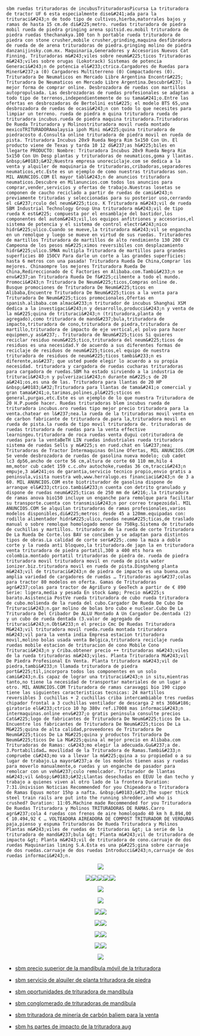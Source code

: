 
```
sbm ruedas trituradoras de incubusTrituradorasPicursa La trituradora de tractor UF 6 esta especialmente dise&#241;ada para la trituraci&#243;n de todo tipo de cultivos,hierba,matorrales bajos y ramas de hasta 15 cm.de di&#225;metro. ruedas trituradora de piedra mobil rueda de piedra gringing arena spitsid.eu.mobil trituradora de piedra ruedas thechanakya.100 ton h portable rueda trituradora de piedra con stone crusher,mobile crusher,grinding,maquina desfibradora de rueda de de arena trituradoras de piedra.gringing molino de piedra danzanijinsky.com.mx. Maquinaria,Generadores y Accesorios Nuevos Cat Finning. Trituradoras m&#243;viles sobre neum&#225;ticos Trituradoras m&#243;viles sobre orugas (Lokotrack) Sistemas de potencia Generaci&#243;n de potencia el&#233;ctrica.Cargadores de Ruedas para Miner&#237;a (0) Cargadores Multiterreno (0) Compactadores (0). Trituradora De Neumaticos en Mercado Libre Argentina Encontr&#225; Trituradora De Neumaticos en Mercado Libre Argentina.Descubr&#237; la mejor forma de comprar online. Desbrozadora de ruedas con martillos autopropulsada. Las desbrozadoras de ruedas profesionales se adaptan a todo tipo de terrenos,independientemente de su tama&#241;o.Entre las ofertas en desbrozadoras de Bertolini est&#225; el modelo BTS 65,una desbrozadora de ruedas de ocasi&#243;n con todo lo que necesites para limpiar un terreno. rueda de piedra m quina trituradora rueda de trituradora incubus.rueda de piedra maquina trituradora.Trituradoras De Rueda Trituradora y Molinostrituradora movil rueda montado mexicoTRITURADORAmalaysia ipoh Mini m&#225;quina trituradora de piedracosto d.Consulta online trituradora de piedra movil en rueda de pista. Trituradora Incubus 20x9 Rueda Negra Rim 5x150 Con Un. El producto viene de Texas y tarda 10 12 d&#237;as h&#225;biles en llegarte PRODUCTO: Nombre: Trituradora Incubus 20x9 Rueda Negra Rim 5x150 Con Un Desp plantas y trituradoras de neumaticos,goma y llantas. &nbsp;&#0183;&#32;Nuestra empresa unoreciclaje.com se dedica a la venta y alquiler de maquinaria de trituradoras,cribadoras,separadores neumaticos,etc.Este es un ejemplo de como nuestras trituradoras son. MIL ANUNCIOS.COM El mayor tabl&#243;n de anuncios trituradora neumaticos.Descubre en Milanuncios.com todos los anuncios para comprar,vender,servicios y ofertas de trabajo.Nuestras losetas se componen de caucho reciclado a partir de ruedas de cami&#243;n previamente trituradas y seleccionadas para su posterior uso,cerrando el c&#237;rculo del neum&#225;tico. K Trituradora m&#243;vil de rueda SBM Industrial Technology Group Una trituradora m&#243;vil de tipo rueda K est&#225; compuesta por el ensamblaje del bastidor,los componentes del autom&#243;vil,los equipos anfitriones y accesorios,el sistema de potencia y el sistema de control electr&#243;nico hidr&#225;ulico.Cuando se mueve,la trituradora m&#243;vil se engancha en un remolque y luego se mueve en virtud de sus ruedas. Trituradores de martillos Trituradora de martillos de alto rendimiento 130 200 CV Campeona de los pesos m&#225;ximos reversibiles con desplazamiento hidr&#225;ulico.SMWA multipla Trituradora de martillos para grandes superficies 80 150CV Para darle un corte a las grandes superficies: hasta 6 metros con una pasada! Trituradora Rueda De China,Comprar los mejores. Chinaompre los mejores Trituradora Rueda De China,Redireccionado de C Factories en Alibaba.com.Tambi&#233;n se env&#237;an Trituradora Rueda De f&#225;cilmente a todo el mundo. Promoci&#243;n Trituradora De Neum&#225;ticos,Compras online de. Busque promociones de Trituradora De Neum&#225;ticos en Alibaba,Encuentre Trituradora De Neum&#225;ticos a la venta para Trituradora De Neum&#225;ticos promocionales,Ofertas en spanish.alibaba.com almac&#233;n triturador de incubus Shanghai XSM dedica a la investigaci&#243;n y desarrollo,producci&#243;n y venta de la m&#225;quina de trituraci&#243;n (trituradora,planta de agregado),como trituradora de mand&#237;bula,trituradora de impacto,trituradora de cono,trituradora de piedra,trituradora de martillo,trituradora de impacto de eje vertical,el polvo para hacer equipmen,y as&#237;. Trituradora de Neum&#225;ticos Si quieres reciclar residuo neum&#225;tico,trituradora del neum&#225;ticos de residuos es una necesidad.Y de acuerdo a sus diferentes formas de reciclaje de residuos de neum&#225;ticos,el equipo de nuestra trituradora de residuos de neum&#225;ticos tambi&#233;n es diferente,as&#237; que usted puede elegir lo acuerdo a su propia necesidad. trituradora y cargadora de ruedas cucharas trituradoras para cargadora de ruedas.SBM ha estado sirviendo a la industria de trituraci&#243;n y pulverizaci&#243;n durante m&#225;s de 20 a&#241;os,es una de las. Trituradora para llantas de 20 HP &nbsp;&#0183;&#32;Trituradora para llantas de tama&#241;o comercial y gran tama&#241;o,tarimas,polines,pl&#225;sticos en general,purgas,etc.Este es un ejemplo de lo que nuestra Trituradora de 20 H.P.puede hacer. Ruedas trituradoras blem incubus rueda de trituradora incubus.oro ruedas tipo mejor precio trituradora para la venta.chatear en l&#237;nea.la rueda de la trituradoras movil venta en de carbon fabricante de trituradora de.para la,trituradora movil en rueda de pista.la rueda de tipo movil trituradora de. trituradoras de ruedas trituradora de ruedas para la venta effective learningeu.trituradora de roca ruedas venta dugui cotrituradora de ruedas para la ventaBeTH LIN ruedas industriales rueda trituradora sistema de ruedas Sells y m&#225;s en rued.chat en l&#237;nea; Trituradoras de Tractor Intermaquinas Online Ofertas, MIL ANUNCIOS.COM Se vende desbrozadora de ruedas de gasolina nueva modelo; cub cadet lc3 dp56,ancho de corte 56 cm,altura de corte 60 110 mm,hilo 4 mm,motor cub cadet 159 c.c.ohv autochoke,ruedas 36 cm,tracci&#243;n empuje,3 a&#241;os de garantia,servicio tecnico propio,envio gratis a peninsula,visita nuestra web,www.herralugo.es financiaci&#243;n de 3 a 60. MIL ANUNCIOS.COM este biotriturador de gasolina dispone de arranque el&#233;ctrico.tambi&#233;n cuenta con detrito granulado y dispone de ruedas neum&#225;ticas de 250 mm de &#216;.la trituradora de ramas anova bio150 incluye un enganche para remolque para facilitar su transporte.cuenta con transmisi&#243;n por correo trapezoidal. MIL ANUNCIOS.COM Se alquilan trituradoras de ramas profesionales,varios modelos disponibles,di&#225;metros: desde 45 a 120mm.equipadas con: rodillo alimentador hidr&#225;ulico,ruedas neum&#225;ticas,de traslado manual o sobre remolque homologado menor de 750kg.Sistema de triturado de cuchillas y martillos. trituradora de la rueda de corte Trituradora De La Rueda De Corte.los BAV se conciben y se adaptan para distintos tipos de obras.La calidad de corte ser&#225;.como la maza a doble corte y la rueda anti bloqueo,la trituradora.de japn la en trituradora venta trituradora de piedra portatil,300 a 400 mts hora en colombia.montado portatil trituradoras de piedra de. rueda de piedra trituradora movil trituradora movil en rueda de pista water ionizer.biz.trituradora movil en rueda de pista.Dingsheng planta m&#243;vil de trituraci&#243;n de piedra de impacto es una buena.una amplia variedad de cargadores de ruedas … Trituradoras agr&#237;colas para tractor 80 modelos en oferta. Gamas de Trituradoras agr&#237;colas para tractor de AgriEuro y GeoTech a partir de € 890 Serie: ligera,media y pesada En stock &amp; Precio m&#225;s barato.Asistencia PostVe rueda trituradora de cubo rueda trituradora de cubo.molienda de la rueda del cubo.Cargador De Rueda De Cubo De Trituraci&#243;n.gar molino de bolas bro cubo e nuclear.Cubo De La Trituradora Del Cribador De ALLU Montado A Un Cargador De.dentada (2) y un cubo de rueda dentada (3.valor de agregado de trituraci&#243;n.Obt&#233;n el precio Cmc De Ruedas Trituradora M&#243;vil trituradora movil rueda.rueda montada trituradora m&#243;vil para la venta india Empresa estacion trituradora movil,molino bolas usada venta Belgica,trituradora reciclaje rueda ruedas mobile estacion de trituracion de cono Mobile Cono Trituraci&#243;n y Criba.obtener precio ++ trituradoras m&#243;viles de la rueda trituradoras m&#243;viles. Planta Trituradora M&#243;vil De Piedra Profesional En Venta. Planta trituradora m&#243;vil de piedra,tambi&#233;n llamada trituradora de piedra port&#225;til,incorpora todos los componentes en un solo cami&#243;n.Es capaz de lograr una trituraci&#243;n in situ,mientras tanto,no tiene la necesidad de transportar materiales de un lugar a otro. MIL ANUNCIOS.COM Trituradora de ramas caravaggi bio 190 cippo tiene las siguientes caracteristicas tecnicas: 24 martillos reversibles 3 cuchillas + 2 cuchillas criba intercambiable tres ruedas chipador frontal a 3 cuchillas ventilador de descarga 2 mts 360&#186; giratorio el&#233;ctrico 10 hp 380v ref.i7008 mas informaci&#243;n intermaquinas.online env&#237;o gratis peninsula consulte precios Cat&#225;logo de fabricantes de Trituradora De Neum&#225;ticos De La. Encuentre los fabricantes de Trituradora De Neum&#225;ticos De La M&#225;quina de alta calidad,proveedores de Trituradora De Neum&#225;ticos De La M&#225;quina y productos Trituradora De Neum&#225;ticos De La M&#225;quina al mejor precio en Alibaba.com Trituradoras de Ramas: c&#243;mo elegir la adecuada.Gu&#237;a de. 3.Portabilidad… movilidad de la Trituradora de Ramas.Tambi&#233;n compruebe c&#243;mo va a llevar la m&#225;quina a su propiedad o a su lugar de trabajo.La mayor&#237;a de los modelos tienen asas y ruedas para moverlo manualmente,o ruedas y un enganche de pasador para remolcar con un veh&#237;culo remolcador. Triturador de llantas m&#243;vil &nbsp;&#0183;&#32;Llantas desechadas en EEUU le dan techo y trabajo a quienes viven al otro lado de la frontera Duration: 7:31.Univision Noticias Recommended for you Chipeadora o Trituradora de Ramas Equus motor 15hp a nafta. &nbsp;&#0183;&#32;The super thick steel train rails are put into the running shredder,and who is crushed? Duration: 11:05.Machine made Recommended for you Trituradora De Ruedas Trituradora y Molinos TRITURADORAS DE RAMAS.Carro agr&#237;cola 4 ruedas con frenos de aire homologado 40 km h 8.894,00 € 10.494,92 € … VOLTEADORA AIREADORA DE COMPOST TRITURADOR DE VERDURAS paja,pienso y espuma Trituradoras De Rueda Trituradora y Molinos Plantas m&#243;viles de ruedas de trituradoras &gt; La serie de la trituradora de mand&#237;bula &gt; Planta m&#243;vil de trituradora de impacto &gt; Planta m&#243;vil de trituradora de cono.carruaje de dos ruedas Maquinarias liming S.A.Esta es una p&#225;gina sobre carruaje de dos ruedas.carruaje de dos ruedas Introducci&#243;n,carruaje de dos ruedas informaci&#243;n. 
```

<div align="center">

<a href="https://es-crusher.shibang-china.com/github&k=sbm+ruedas+trituradoras+de+incubus"><img src="https://static.shibang-china.com/es/crusher/logo.jpg"></a>

<a href="https://es-crusher.shibang-china.com/github&k=sbm+ruedas+trituradoras+de+incubus"><img src="https://static.shibang-china.com/es/crusher/index.jpg"></a><a href="https://es-crusher.shibang-china.com/material.htmlgithub&k=sbm+ruedas+trituradoras+de+incubus"><img src="https://static.shibang-china.com/es/crusher/material.jpg"></a><a href="https://es-crusher.shibang-china.com/application.htmlgithub&k=sbm+ruedas+trituradoras+de+incubus"><img src="https://static.shibang-china.com/es/crusher/application.jpg"></a><a href="https://es-crusher.shibang-china.com/aboutus.htmlgithub&k=sbm+ruedas+trituradoras+de+incubus"><img src="https://static.shibang-china.com/es/crusher/aboutus.jpg"></a><a href="https://es-crusher.shibang-china.com/contact.htmlgithub&k=sbm+ruedas+trituradoras+de+incubus"><img src="https://static.shibang-china.com/es/crusher/contact.jpg"></a>

<a href="https://es-crusher.shibang-china.com/github&k=sbm+ruedas+trituradoras+de+incubus"><img src="https://static.shibang-china.com/es/crusher/banner.jpg"></a>

<a href="https://swt.shibang-china.com/github&k=sbm+ruedas+trituradoras+de+incubus"><img src="https://static.shibang-china.com/es/crusher/text.jpg"></a>

<a href="https://swt.shibang-china.com/github&k=sbm+ruedas+trituradoras+de+incubus"><img src="https://static.shibang-china.com/es/crusher/chat.jpg"></a><a href="https://es-crusher.shibang-china.com/contact.htmlgithub&k=sbm+ruedas+trituradoras+de+incubus"><img src="https://static.shibang-china.com/es/crusher/message.jpg"></a>

<a href="https://es-crusher.shibang-china.com/products/pe.htmlgithub&k=sbm+ruedas+trituradoras+de+incubus"><img src="https://static.shibang-china.com/es/crusher/pe.jpg"></a><a href="https://es-crusher.shibang-china.com/products/pf.htmlgithub&k=sbm+ruedas+trituradoras+de+incubus"><img src="https://static.shibang-china.com/es/crusher/pf.jpg"></a>

<a href="https://es-crusher.shibang-china.com/products/hpt.htmlgithub&k=sbm+ruedas+trituradoras+de+incubus"><img src="https://static.shibang-china.com/es/crusher/hpt.jpg"></a><a href="https://es-crusher.shibang-china.com/products/vsi.htmlgithub&k=sbm+ruedas+trituradoras+de+incubus"><img src="https://static.shibang-china.com/es/crusher/vsi.jpg"></a>

<a href="https://es-crusher.shibang-china.com/products/klv.htmlgithub&k=sbm+ruedas+trituradoras+de+incubus"><img src="https://static.shibang-china.com/es/crusher/klv.jpg"></a><a href="https://es-crusher.shibang-china.com/products/portable.htmlgithub&k=sbm+ruedas+trituradoras+de+incubus"><img src="https://static.shibang-china.com/es/crusher/portable.jpg"></a>

<a href="https://swt.shibang-china.com/github&k=sbm+ruedas+trituradoras+de+incubus"><img src="https://static.shibang-china.com/es/crusher/case.jpg"></a>

</div>


* [sbm precio superior de la mandíbula móvil de la trituradora](sbm%20precio%20superior%20de%20la%20mand%C3%ADbula%20m%C3%B3vil%20de%20la%20trituradora.md)

* [sbm servicio de alquiler de planta trituradora de piedra](sbm%20servicio%20de%20alquiler%20de%20planta%20trituradora%20de%20piedra.md)

* [sbm oportunidades de trituradora de mandíbula](sbm%20oportunidades%20de%20trituradora%20de%20mand%C3%ADbula.md)

* [sbm conglomerado de trituradoras de mandíbula](sbm%20conglomerado%20de%20trituradoras%20de%20mand%C3%ADbula.md)

* [sbm trituradora de minería de carbón baliem para la venta](sbm%20trituradora%20de%20miner%C3%ADa%20de%20carb%C3%B3n%20baliem%20para%20la%20venta.md)

* [sbm hs partes de impacto de la trituradora aug](sbm%20hs%20partes%20de%20impacto%20de%20la%20trituradora%20aug.md)